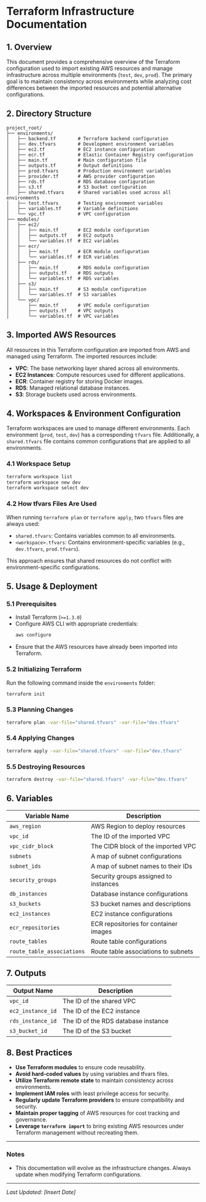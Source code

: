 # Terraform Infrastructure Documentation

## 1. Overview
This document provides a comprehensive overview of the Terraform configuration used to import existing AWS resources and manage infrastructure across multiple environments (`test`, `dev`, `prod`). The primary goal is to maintain consistency across environments while analyzing cost differences between the imported resources and potential alternative configurations.

## 2. Directory Structure
```
project_root/
├── environments/
│   ├── backend.tf        # Terraform backend configuration
│   ├── dev.tfvars        # Development environment variables
│   ├── ec2.tf            # EC2 instance configuration
│   ├── ecr.tf            # Elastic Container Registry configuration
│   ├── main.tf           # Main configuration file
│   ├── outputs.tf        # Output definitions
│   ├── prod.tfvars       # Production environment variables
│   ├── provider.tf       # AWS provider configuration
│   ├── rds.tf            # RDS database configuration
│   ├── s3.tf             # S3 bucket configuration
│   ├── shared.tfvars     # Shared variables used across all environments
│   ├── test.tfvars       # Testing environment variables
│   ├── variables.tf      # Variable definitions
│   └── vpc.tf            # VPC configuration
├── modules/
│   ├── ec2/
│   │   ├── main.tf       # EC2 module configuration
│   │   ├── outputs.tf    # EC2 outputs
│   │   └── variables.tf  # EC2 variables
│   ├── ecr/
│   │   ├── main.tf       # ECR module configuration
│   │   └── variables.tf  # ECR variables
│   ├── rds/
│   │   ├── main.tf       # RDS module configuration
│   │   ├── outputs.tf    # RDS outputs
│   │   └── variables.tf  # RDS variables
│   ├── s3/
│   │   ├── main.tf       # S3 module configuration
│   │   └── variables.tf  # S3 variables
│   └── vpc/
│       ├── main.tf       # VPC module configuration
│       ├── outputs.tf    # VPC outputs
│       └── variables.tf  # VPC variables
```

## 3. Imported AWS Resources
All resources in this Terraform configuration are imported from AWS and managed using Terraform. The imported resources include:
- **VPC**: The base networking layer shared across all environments.
- **EC2 Instances**: Compute resources used for different applications.
- **ECR**: Container registry for storing Docker images.
- **RDS**: Managed relational database instances.
- **S3**: Storage buckets used across environments.

## 4. Workspaces & Environment Configuration
Terraform workspaces are used to manage different environments. Each environment (`prod`, `test`, `dev`) has a corresponding `tfvars` file. Additionally, a `shared.tfvars` file contains common configurations that are applied to all environments.

### 4.1 Workspace Setup
```sh
terraform workspace list
terraform workspace new dev
terraform workspace select dev
```

### 4.2 How tfvars Files Are Used
When running `terraform plan` or `terraform apply`, two `tfvars` files are always used:
- `shared.tfvars`: Contains variables common to all environments.
- `<workspace>.tfvars`: Contains environment-specific variables (e.g., `dev.tfvars`, `prod.tfvars`).

This approach ensures that shared resources do not conflict with environment-specific configurations.

## 5. Usage & Deployment
### 5.1 Prerequisites
- Install Terraform (`>=1.3.0`)
- Configure AWS CLI with appropriate credentials:
  ```sh
  aws configure
  ```
- Ensure that the AWS resources have already been imported into Terraform.

### 5.2 Initializing Terraform
Run the following command inside the `environments` folder:
```sh
terraform init
```

### 5.3 Planning Changes
```sh
terraform plan -var-file="shared.tfvars" -var-file="dev.tfvars"
```

### 5.4 Applying Changes
```sh
terraform apply -var-file="shared.tfvars" -var-file="dev.tfvars"
```

### 5.5 Destroying Resources
```sh
terraform destroy -var-file="shared.tfvars" -var-file="dev.tfvars"
```

## 6. Variables
| Variable Name         | Description                                       |
|---------------------- |------------------------------------------------- |
| `aws_region`         | AWS Region to deploy resources                   |
| `vpc_id`             | The ID of the imported VPC                        |
| `vpc_cidr_block`     | The CIDR block of the imported VPC               |
| `subnets`            | A map of subnet configurations                    |
| `subnet_ids`         | A map of subnet names to their IDs                |
| `security_groups`    | Security groups assigned to instances             |
| `db_instances`       | Database instance configurations                   |
| `s3_buckets`        | S3 bucket names and descriptions                   |
| `ec2_instances`      | EC2 instance configurations                        |
| `ecr_repositories`   | ECR repositories for container images              |
| `route_tables`       | Route table configurations                         |
| `route_table_associations` | Route table associations to subnets        |

## 7. Outputs
| Output Name          | Description                            |
|----------------------|----------------------------------------|
| `vpc_id`            | The ID of the shared VPC              |
| `ec2_instance_id`   | The ID of the EC2 instance            |
| `rds_instance_id`   | The ID of the RDS database instance   |
| `s3_bucket_id`      | The ID of the S3 bucket               |

## 8. Best Practices
- **Use Terraform modules** to ensure code reusability.
- **Avoid hard-coded values** by using variables and tfvars files.
- **Utilize Terraform remote state** to maintain consistency across environments.
- **Implement IAM roles** with least privilege access for security.
- **Regularly update Terraform providers** to ensure compatibility and security.
- **Maintain proper tagging** of AWS resources for cost tracking and governance.
- **Leverage `terraform import`** to bring existing AWS resources under Terraform management without recreating them.

---

### Notes
- This documentation will evolve as the infrastructure changes. Always update when modifying Terraform configurations.

---
_Last Updated: [Insert Date]_


